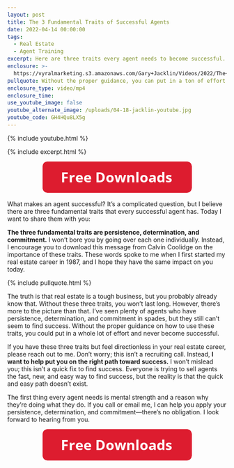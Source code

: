 ```yaml
---
layout: post
title: The 3 Fundamental Traits of Successful Agents
date: 2022-04-14 00:00:00
tags:
  - Real Estate
  - Agent Training
excerpt: Here are three traits every agent needs to become successful.
enclosure: >-
  https://vyralmarketing.s3.amazonaws.com/Gary+Jacklin/Videos/2022/The+3+Fundamental+Traits+of+Successful+Agents.mp4
pullquote: Without the proper guidance, you can put in a ton of effort and never succeed.
enclosure_type: video/mp4
enclosure_time:
use_youtube_image: false
youtube_alternate_image: /uploads/04-18-jacklin-youtube.jpg
youtube_code: GH4HQu8LX5g
---
```

{% include youtube.html %}

{% include excerpt.html %}

<center><a href="https://join.gochicagolandhomes.com/ask/efa5d32e8db6f30a3bb072c2ce4c4252"><img width="343" height="72" src="uploads/FreeDownloadsButton-343.png" /></a></center>

What makes an agent successful? It’s a complicated question, but I believe there are three fundamental traits that every successful agent has. Today I want to share them with you:

**The three fundamental traits are persistence, determination, and commitment.** I won’t bore you by going over each one individually. Instead, I encourage you to download this message from Calvin Coolidge on the importance of these traits. These words spoke to me when I first started my real estate career in 1987, and I hope they have the same impact on you today.

{% include pullquote.html %}

The truth is that real estate is a tough business, but you probably already know that. Without these three traits, you won’t last long. However, there’s more to the picture than that. I’ve seen plenty of agents who have persistence, determination, and commitment in spades, but they still can’t seem to find success. Without the proper guidance on how to use these traits, you could put in a whole lot of effort and never become successful.

If you have these three traits but feel directionless in your real estate career, please reach out to me. Don’t worry; this isn’t a recruiting call. Instead, **I want to help put you on the right path toward success.** I won’t mislead you; this isn’t a quick fix to find success. Everyone is trying to sell agents the fast, new, and easy way to find success, but the reality is that the quick and easy path doesn’t exist.

The first thing every agent needs is mental strength and a reason why they’re doing what they do. If you call or email me, I can help you apply your persistence, determination, and commitment—there’s no obligation. I look forward to hearing from you.

<center><a href="https://join.gochicagolandhomes.com/ask/efa5d32e8db6f30a3bb072c2ce4c4252"><img width="343" height="72" src="uploads/FreeDownloadsButton-343.png" /></a></center>

